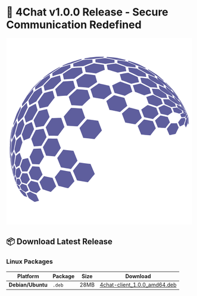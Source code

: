 # 🚀 4Chat v1.0.0 Release - Secure Communication Redefined

![4Chat Banner](release-banner.png)

## 📦 Download Latest Release

### Linux Packages
| Platform | Package | Size | Download |
|----------|---------|------|----------|
| **Debian/Ubuntu** | `.deb` | 28MB | [4chat-client_1.0.0_amd64.deb](https://github.com/4insec/4chat/releases/download/v1.0.0/4chat-client_1.0.0_amd64.deb) |

